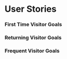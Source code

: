 # User Stories

### First Time Visitor Goals


### Returning Visitor Goals


### Frequent Visitor Goals


